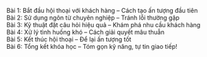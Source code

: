 Bài 1: Bắt đầu hội thoại với khách hàng – Cách tạo ấn tượng đầu tiên  
Bài 2: Sử dụng ngôn từ chuyên nghiệp – Tránh lỗi thường gặp  
Bài 3: Kỹ thuật đặt câu hỏi hiệu quả – Khám phá nhu cầu khách hàng  
Bài 4: Xử lý tình huống khó – Cách giải quyết mâu thuẫn  
Bài 5: Kết thúc hội thoại – Để lại ấn tượng tốt  
Bài 6: Tổng kết khóa học – Tóm gọn kỹ năng, tự tin giao tiếp!